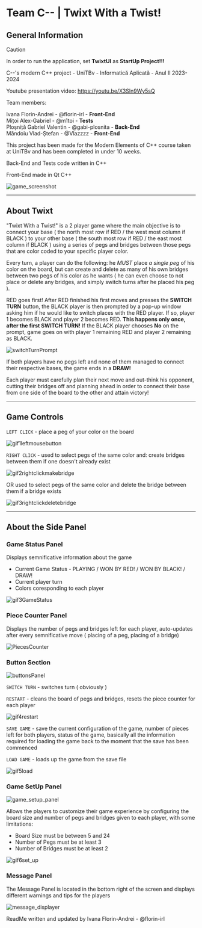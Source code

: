 # Team C-- | Twixt With a Twist!

## General Information

> [!CAUTION]
> In order to run the application, set **TwixtUI** as **StartUp Project!!!**

C--'s modern C++ project - UniTBv - Informatică Aplicată - Anul II 2023-2024

Youtube presentation video:
https://youtu.be/X3Sln9Wy5sQ

Team members:

Ivana Florin-Andrei - @florin-irl - <b>Front-End</b><br>
Mițoi Alex-Gabriel - @m1toi - <b>Tests</b><br>
Ploșniță Gabriel Valentin - @gabi-plosnita - <b>Back-End</b><br>
Măndoiu Vlad-Ștefan - @Vlazzzz - <b>Front-End</b><br>

This project has been made for the Modern Elements of C++ course taken at UniTBv and has been completed in under 10 weeks.

Back-End and Tests code written in C++

Front-End made in Qt C++

![game_screenshot](https://github.com/florin-irl/C--/assets/147153949/3ee5565d-0bc9-44ca-a24f-977bd4c11d10)


---------------------------------------------------------
## About Twixt

"Twixt With a Twist!" is a 2 player game where the main objective is to connect your base ( the north most row if RED / the west most column if BLACK ) to 
your other base ( the south most row if RED / the east most column if BLACK ) using a series of pegs and bridges between those pegs that are color coded to 
your specific player color. 

Every turn, a player can do the following: he <i>MUST</i> place <i>a single peg</i> of his color on the board, but can create and delete as many of his own bridges between two pegs of his color as he wants ( he can even choose to not place or delete any bridges, and simply switch turns after he placed his peg ). 

RED goes first! After RED finished his first moves and presses the <b>SWITCH TURN</b> button, the BLACK player is then prompted by a pop-up window asking him if he would like to switch places with the RED player.
If so, player 1 becomes BLACK and player 2 becomes RED. <b>This happens only once, after the first SWITCH TURN!</b> If the BLACK player chooses <b>No</b> on the prompt, game goes on with player 1 remaining RED
and player 2 remaining as BLACK.

![switchTurnPrompt](https://github.com/florin-irl/C--/assets/147153949/7ea7ff5f-4e6c-4342-9600-1e12808cf0fb)

If both players have no pegs left and none of them managed to connect their respective bases, the game ends in a <b>DRAW!</b>

Each player must carefully plan their next move and out-think his opponent, cutting their bridges off and planning ahead in order to connect their base from one side of the board to the other and attain victory!

---------------------------------------------------------
## Game Controls

```LEFT CLICK``` - place a peg of your color on the board

![gif1leftmousebutton](https://github.com/florin-irl/C--/assets/147153949/ac9eece2-1f02-4f8a-892d-e743a88efe45)


```RIGHT CLICK``` - used to select pegs of the same color and:
create bridges between them if one doesn't already exist  

![gif2rightclickmakebridge](https://github.com/florin-irl/C--/assets/147153949/dc4623f7-b556-47d1-9cea-c2e7d3c2a9bd)

OR used to select pegs of the same color and delete the bridge between them if a bridge exists 

![gif3rightclickdeletebridge](https://github.com/florin-irl/C--/assets/147153949/a5746cc0-7f1e-4e69-ae42-f00c3fc61958)

---------------------------------------------------------
## About the Side Panel

### Game Status Panel

Displays semnificative information about the game
+ Current Game Status - PLAYING / WON BY RED! / WON BY BLACK! / DRAW!
+ Current player turn
+ Colors coresponding to each player

![gif3GameStatus](https://github.com/florin-irl/C--/assets/147153949/c32c371c-4c04-4e9c-9f3f-399f1350849c)

### Piece Counter Panel

Displays the number of pegs and bridges left for each player, auto-updates after every semnificative move ( placing of a peg, placing of a bridge)

![PiecesCounter](https://github.com/florin-irl/C--/assets/147153949/68f26552-daca-4650-a179-e3a3662b7595)

### Button Section

![buttonsPanel](https://github.com/florin-irl/C--/assets/147153949/011033c7-223e-41ba-a209-fd0f7c6b6099)

```SWITCH TURN``` - switches turn ( obviously )

```RESTART``` - cleans the board of pegs and bridges, resets the piece counter for each player

![gif4restart](https://github.com/florin-irl/C--/assets/147153949/1f9f9372-cee8-4361-936f-fd3f1c2bd5a5)

```SAVE GAME``` - save the current configuration of the game, number of pieces left for both players, status of the game, basically all the information required for loading the game back to the moment that the save has been commenced 

```LOAD GAME``` - loads up the game from the save file

![gif5load](https://github.com/florin-irl/C--/assets/147153949/e76f0c43-f780-4aad-bcae-a5f84d68647a)

### Game SetUp Panel

![game_setup_panel](https://github.com/florin-irl/C--/assets/147153949/1db8cd15-8b5a-4788-b038-b3ebae19d30d)

Allows the players to customize their game experience by configuring the board size and number of pegs and bridges given to each player, with some limitations:
+ Board Size must be between 5 and 24
+ Number of Pegs must be at least 3
+ Number of Bridges must be at least 2


![gif6set_up](https://github.com/florin-irl/C--/assets/147153949/d5d769f4-760e-4b92-825f-1c3c1fc7c22c)

### Message Panel

The Message Panel is located in the bottom right of the screen and displays different warnings and tips for the players

![message_displayer](https://github.com/florin-irl/C--/assets/147153949/840bb7a2-fd76-4337-897a-a520f365bf0d)


ReadMe written and updated by Ivana Florin-Andrei - @florin-irl



